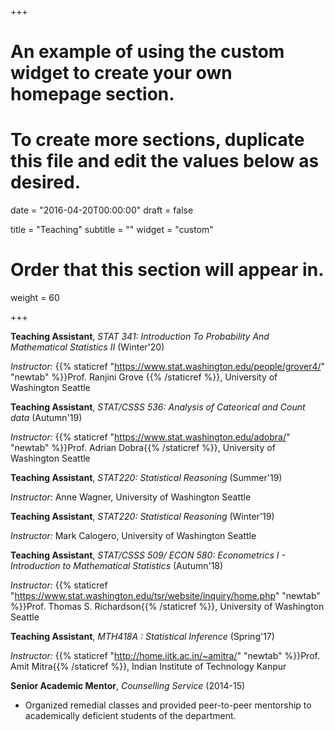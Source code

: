 +++
# An example of using the custom widget to create your own homepage section.
# To create more sections, duplicate this file and edit the values below as desired.

date = "2016-04-20T00:00:00"
draft = false

title = "Teaching"
subtitle = ""
widget = "custom"

# Order that this section will appear in.
weight = 60

+++

  **Teaching Assistant**, *STAT 341: Introduction To Probability And Mathematical Statistics II* (Winter'20)
  
  *Instructor:* {{% staticref "https://www.stat.washington.edu/people/grover4/" "newtab" %}}Prof. Ranjini Grove {{% /staticref %}}, University of Washington Seattle



  **Teaching Assistant**, *STAT/CSSS 536: Analysis of Cateorical and Count data* (Autumn'19)
  
  *Instructor:* {{% staticref "https://www.stat.washington.edu/adobra/" "newtab" %}}Prof. Adrian Dobra{{% /staticref %}}, University of Washington Seattle



  **Teaching Assistant**, *STAT220: Statistical Reasoning* (Summer'19)
  
  *Instructor:*  Anne Wagner, University of Washington Seattle


  **Teaching Assistant**, *STAT220: Statistical Reasoning* (Winter'19)
  
  *Instructor:*  Mark Calogero, University of Washington Seattle


  **Teaching Assistant**, *STAT/CSSS 509/ ECON 580: Econometrics I - Introduction to Mathematical Statistics* (Autumn'18)
  
  *Instructor:* {{% staticref "https://www.stat.washington.edu/tsr/website/inquiry/home.php" "newtab" %}}Prof. Thomas S. Richardson{{% /staticref %}}, University of Washington Seattle


  **Teaching Assistant**, *MTH418A : Statistical Inference* (Spring'17)
  
  *Instructor:* {{% staticref "http://home.iitk.ac.in/~amitra/" "newtab" %}}Prof. Amit Mitra{{% /staticref %}}, Indian Institute of Technology Kanpur
 


  **Senior Academic Mentor**, *Counselling Service* (2014-15) 

   * Organized remedial classes and provided peer-to-peer mentorship to academically deficient students of the department.

